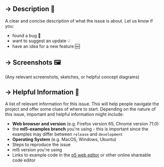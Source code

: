 ## → Description 📝

A clear and concise description of what the issue is about. Let us know if you:

- found a bug 🐛
- want to suggest an update 💡
- have an idea for a new feature 🆕 



## → Screenshots 🖼
(Any relevant screenshots, sketches, or helpful concept diagrams)


## → Helpful Information 🦄

A list of relevant information for this issue. This will help people navigate the project and offer some clues of where to start. Depending on the nature of this issue, important and helpful information might include:

- **Web browser and version** (e.g. Firefox version 65, Chrome version 71.0)
- the **ml5-examples branch** you're using - this is important since the examples may differ between `release` and `development`
- **Operating System** (e.g. MacOS, Windows, Ubuntu)
- Steps to reproduce the issue
- ml5 version you're using 
- Links to example code in the [p5 web editor](https://editor.p5js.org) or other online shareable code editor
